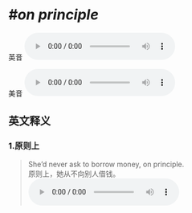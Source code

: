 # ***\#on principle*** 
英音
<audio src="./media/on principle1_AAC.aac" controls="controls"></audio>

美音
<audio src="./media/on principle2.aac" controls="controls"></audio>



  

英文释义
---
### 1.**原则上**  

 > She’d never ask to borrow money, on principle.  
 > 原则上，她从不向别人借钱。    
<audio src="./media/principle-3.aac" controls="controls"></audio>


